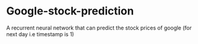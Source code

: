 # Google-stock-prediction
A recurrent neural network that can predict the stock prices of google (for next day i.e timestamp is 1)
